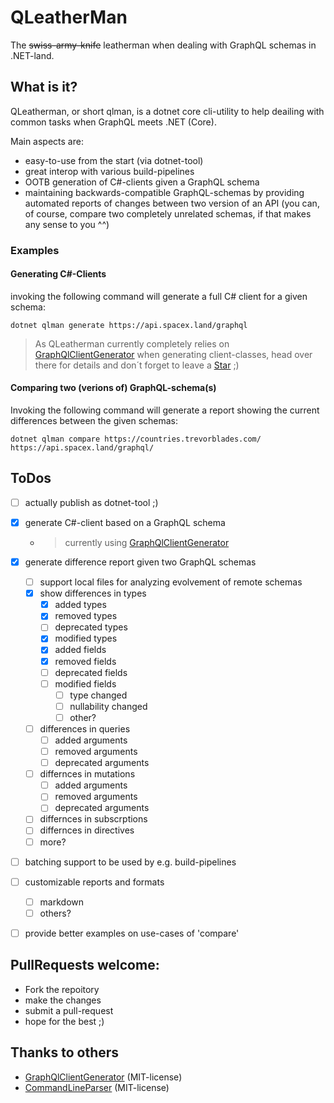 # QLeatherMan
The ~~swiss-army-knife~~ leatherman when dealing with GraphQL schemas in .NET-land.

## What is it?
QLeatherman, or short qlman, is a dotnet core cli-utility to help deailing with common tasks when GraphQL meets .NET (Core).

Main aspects are:
- easy-to-use from the start (via dotnet-tool)
- great interop with various build-pipelines
- OOTB generation of C#-clients given a GraphQL schema
- maintaining backwards-compatible GraphQL-schemas by providing automated reports of changes between two version of an API (you can, of course, compare two completely unrelated schemas, if that makes any sense to you ^^)

### Examples
#### Generating C#-Clients
invoking the following command will generate a full C# client for a given schema:

```
dotnet qlman generate https://api.spacex.land/graphql
```

> As QLeatherman currently completely relies on [GraphQlClientGenerator] when generating client-classes, head over there for details and don´t forget to leave a 
<a class="github-button" href="https://github.com/Husqvik/GraphQlClientGenerator" data-icon="octicon-star" aria-label="Star Husqvik/GraphQlClientGenerator on GitHub">Star</a> ;)

#### Comparing two (verions of) GraphQL-schema(s)

Invoking the following command will generate a report showing the current differences between the given schemas:

```
dotnet qlman compare https://countries.trevorblades.com/ https://api.spacex.land/graphql/
```

## ToDos
- [ ] actually publish as dotnet-tool ;)
- [x] generate C#-client based on a GraphQL schema
  - > currently using [GraphQlClientGenerator]
- [x] generate difference report given two GraphQL schemas
  - [ ] support local files for analyzing evolvement of remote schemas
  - [x] show differences in types
    - [x] added types
    - [x] removed types
    - [ ] deprecated types
    - [x]  modified types
      - [x] added fields
      - [x] removed fields
      - [ ] deprecated fields
      - [ ] modified fields
        - [ ] type changed
        - [ ] nullability changed
        - [ ] other?
  - [ ] differences in queries
    - [ ] added arguments
    - [ ] removed arguments
    - [ ] deprecated arguments
  - [ ] differnces in mutations
    - [ ] added arguments
    - [ ] removed arguments
    - [ ] deprecated arguments
  - [ ] differnces in subscrptions
  - [ ] differnces in directives
  - [ ] more?
- [ ] batching support to be used by e.g. build-pipelines
- [ ] customizable reports and formats
  - [ ] markdown
  - [ ] others?
- [ ] provide better examples on use-cases of 'compare'


## PullRequests welcome:
- Fork the repoitory
- make the changes
- submit a pull-request
- hope for the best ;)

## Thanks to others
- [GraphQlClientGenerator] (MIT-license)
- [CommandLineParser] (MIT-license)


[GraphQlClientGenerator]:https://github.com/Husqvik/GraphQlClientGenerator
[CommandLineParser]:https://github.com/commandlineparser/commandline